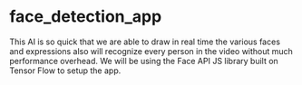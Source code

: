 # face_detection_app
This AI is so quick that we are able to draw in real time the various faces and expressions also will recognize every person in the video without much performance overhead. We will be using the Face API JS library built on Tensor Flow to setup the app.

